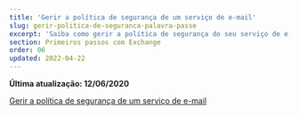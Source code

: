 ```yaml
---
title: 'Gerir a política de segurança de um serviço de e-mail'
slug: gerir-politica-de-seguranca-palavra-passe
excerpt: 'Saiba como gerir a política de segurança do seu serviço de e-mail.'
section: Primeiros passos com Exchange
order: 06
updated: 2022-04-22
---
```


**Última atualização: 12/06/2020**

[Gerir a política de segurança de um serviço de e-mail](/pages/web/emails/security-policy)
